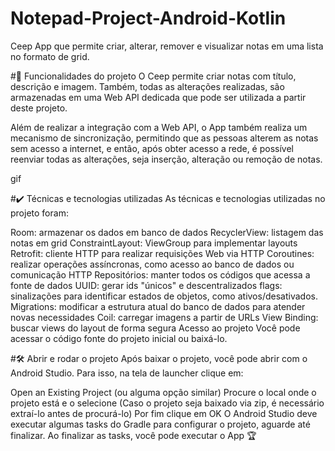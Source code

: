 # Notepad-Project-Android-Kotlin
Ceep
App que permite criar, alterar, remover e visualizar notas em uma lista no formato de grid.

#🔨 Funcionalidades do projeto
O Ceep permite criar notas com título, descrição e imagem. Também, todas as alterações realizadas, são armazenadas em uma Web API dedicada que pode ser utilizada a partir deste projeto.

Além de realizar a integração com a Web API, o App também realiza um mecanismo de sincronização, permitindo que as pessoas alterem as notas sem acesso a internet, e então, após obter acesso a rede, é possível reenviar todas as alterações, seja inserção, alteração ou remoção de notas.


gif


#✔️ Técnicas e tecnologias utilizadas
As técnicas e tecnologias utilizadas no projeto foram:

Room: armazenar os dados em banco de dados
RecyclerView: listagem das notas em grid
ConstraintLayout: ViewGroup para implementar layouts
Retrofit: cliente HTTP para realizar requisições Web via HTTP
Coroutines: realizar operações assíncronas, como acesso ao banco de dados ou comunicação HTTP
Repositórios: manter todos os códigos que acessa a fonte de dados
UUID: gerar ids "únicos" e descentralizados
flags: sinalizações para identificar estados de objetos, como ativos/desativados.
Migrations: modificar a estrutura atual do banco de dados para atender novas necessidades
Coil: carregar imagens a partir de URLs
View Binding: buscar views do layout de forma segura
Acesso ao projeto
Você pode acessar o código fonte do projeto inicial ou baixá-lo.

#🛠️ Abrir e rodar o projeto
Após baixar o projeto, você pode abrir com o Android Studio. Para isso, na tela de launcher clique em:

Open an Existing Project (ou alguma opção similar)
Procure o local onde o projeto está e o selecione (Caso o projeto seja baixado via zip, é necessário extraí-lo antes de procurá-lo)
Por fim clique em OK
O Android Studio deve executar algumas tasks do Gradle para configurar o projeto, aguarde até finalizar. Ao finalizar as tasks, você pode executar o App 🏆
